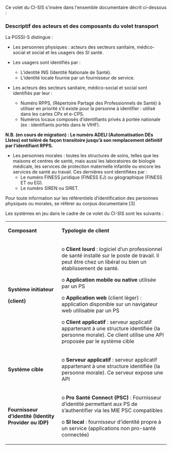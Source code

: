 Ce volet du CI-SIS s'insère dans l'ensemble documentaire décrit ci-dessous :

<p style="text-align:center">
<object data="architecture_documentaire.png" type="image/png"></object>
</p>

### Descriptif des acteurs et des composants du volet transport

La PGSSI-S distingue :
*	Les personnes physiques : acteurs des secteurs sanitaire, médico-social et social et les usagers des SI santé.
*	Les usagers sont identifiés par :
	*   L’identité INS (Identité Nationale de Santé).
    *   L’identité locale fournie par un fournisseur de service.

*	Les acteurs des secteurs sanitaire, médico-social et social sont identifiés par leur :
    *   Numéro RPPS, (Répertoire Partagé des Professionnels de Santé) à utiliser en priorité s’il existe pour la personne à identifier : utilisé dans les cartes CPx et e-CPS.
    *   Numéros locaux composés d’identifiants privés à portée nationale (ex : identifiants portés dans le VIHF).

**N.B. (en cours de migration) : Le numéro ADELI (Automatisation DEs LIstes) est toléré de façon transitoire jusqu’à son remplacement définitif par l’identifiant RPPS.**

*	Les personnes morales : toutes les structures de soins, telles que les maisons et centres de santé, mais aussi les laboratoires de biologie médicale, les services de protection maternelle infantile ou encore les services de santé au travail. Ces dernières sont identifiées par :
    *   Le numéro FINESS juridique (FINESS EJ) ou géographique (FINESS ET ou EG).
    *   Le numéro SIREN ou SIRET.

Pour toute information sur les référentiels d’identification des personnes physiques ou morales, se référer au corpus documentaire [3]


Les systèmes en jeu dans le cadre de ce volet du CI-SIS sont les suivants :

<table width="680">
<tbody>
<tr>
<td width="196">
<p><strong>Composant</strong></p>
</td>
<td width="484">
<p><strong>Typologie de client</strong></p>
</td>
</tr>
<tr>
<td width="196">
<p><strong>Syst&egrave;me initiateur </strong></p>
<p><strong>(client)</strong></p>
</td>
<td width="484">
<p>o <strong>Client lourd</strong>&nbsp;: logiciel d&rsquo;un professionnel de sant&eacute; install&eacute; sur le poste de travail. Il peut &ecirc;tre chez un lib&eacute;ral ou bien un &eacute;tablissement de sant&eacute;.</p>
<p>o <strong>Application mobile ou native</strong> utilis&eacute;e par un PS</p>
<p>o <strong>Application web</strong> (client l&eacute;ger)&nbsp;: application disponible sur un navigateur web utilisable par un PS</p>
<p>o <strong>Client applicatif</strong>&nbsp;: serveur applicatif appartenant &agrave; une structure identifi&eacute;e (la personne morale). Ce client utilise une API propos&eacute;e par le syst&egrave;me cible</p>
</td>
</tr>
<tr>
<td width="196">
<p><strong>Syst&egrave;me cible</strong></p>
</td>
<td width="484">
<p>o <strong>Serveur applicatif</strong>&nbsp;: serveur applicatif appartenant &agrave; une structure identifi&eacute;e (la personne morale). Ce serveur expose une API</p>
</td>
</tr>
<tr>
<td width="196">
<p><strong>Fournisseur d&rsquo;identit&eacute; (Identity Provider ou IDP)</strong></p>
</td>
<td width="484">
<p>o <strong>Pro Sant&eacute; Connect (PSC)</strong>&nbsp;: Fournisseur d&rsquo;identit&eacute; permettant aux PS de s&rsquo;authentifier via les MIE PSC compatibles</p>
<p>o <strong>SI local</strong>&nbsp;: fournisseur d&rsquo;identit&eacute; propre &agrave; un service (applications non pro-sant&eacute; connect&eacute;e)</p>
</td>
</tr>
</tbody>
</table>